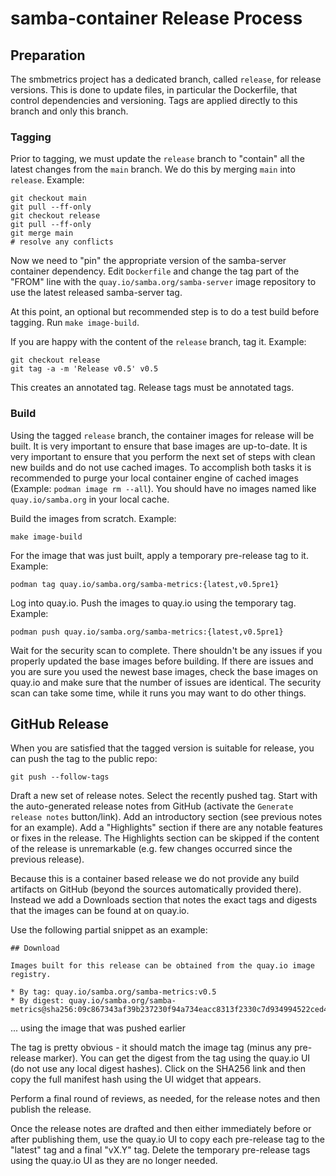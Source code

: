 # samba-container Release Process

## Preparation

The smbmetrics project has a dedicated branch, called `release`, for release
versions. This is done to update files, in particular the Dockerfile, that
control dependencies and versioning. Tags are applied directly to this branch
and only this branch.


### Tagging

Prior to tagging, we must update the `release` branch to "contain" all the
latest changes from the `main` branch. We do this by merging `main` into
`release`.
Example:

```
git checkout main
git pull --ff-only
git checkout release
git pull --ff-only
git merge main
# resolve any conflicts
```

Now we need to "pin" the appropriate version of the samba-server container
dependency.  Edit `Dockerfile` and change the tag part of the "FROM" line with
the `quay.io/samba.org/samba-server` image repository to use the latest
released samba-server tag.

At this point, an optional but recommended step is to do a test build before
tagging.  Run `make image-build`.

If you are happy with the content of the `release` branch, tag it. Example:

```
git checkout release
git tag -a -m 'Release v0.5' v0.5
```

This creates an annotated tag. Release tags must be annotated tags.

### Build

Using the tagged `release` branch, the container images for release will be
built. It is very important to ensure that base images are up-to-date.
It is very important to ensure that you perform the next set of steps with
clean new builds and do not use cached images. To accomplish both tasks it
is recommended to purge your local container engine of cached images
(Example: `podman image rm --all`). You should have no images named like
`quay.io/samba.org` in your local cache.

Build the images from scratch. Example:
```
make image-build
```

For the image that was just built, apply a temporary pre-release tag
to it. Example:
```
podman tag quay.io/samba.org/samba-metrics:{latest,v0.5pre1}
```

Log into quay.io.  Push the images to quay.io using the temporary tag. Example:
```
podman push quay.io/samba.org/samba-metrics:{latest,v0.5pre1}
```

Wait for the security scan to complete. There shouldn't be any issues if you
properly updated the base images before building. If there are issues and you
are sure you used the newest base images, check the base images on quay.io and
make sure that the number of issues are identical. The security scan can take
some time, while it runs you may want to do other things.


## GitHub Release

When you are satisfied that the tagged version is suitable for release, you
can push the tag to the public repo:
```
git push --follow-tags
```

Draft a new set of release notes. Select the recently pushed tag. Start with
the auto-generated release notes from GitHub (activate the `Generate release
notes` button/link). Add an introductory section (see previous notes for an
example). Add a "Highlights" section if there are any notable features or fixes
in the release. The Highlights section can be skipped if the content of the
release is unremarkable (e.g. few changes occurred since the previous release).

Because this is a container based release we do not provide any build artifacts
on GitHub (beyond the sources automatically provided there). Instead we add
a Downloads section that notes the exact tags and digests that the images can
be found at on quay.io.

Use the following partial snippet as an example:
```
## Download

Images built for this release can be obtained from the quay.io image registry.

* By tag: quay.io/samba.org/samba-metrics:v0.5
* By digest: quay.io/samba.org/samba-metrics@sha256:09c867343af39b237230f94a734eacc8313f2330c7d934994522ced46b740715
```
... using the image that was pushed earlier

The tag is pretty obvious - it should match the image tag (minus any pre-release
marker). You can get the digest from the tag using the quay.io UI (do not use
any local digest hashes). Click on the SHA256 link and then copy the full
manifest hash using the UI widget that appears.

Perform a final round of reviews, as needed, for the release notes and then
publish the release.

Once the release notes are drafted and then either immediately before or after
publishing them, use the quay.io UI to copy each pre-release tag to the "latest"
tag and a final "vX.Y" tag. Delete the temporary pre-release tags using the
quay.io UI as they are no longer needed.
